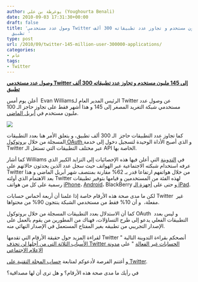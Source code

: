 ```yaml
---
author: يوغرطة بن علي (Youghourta Benali)
date: 2010-09-03 17:31:30+00:00
draft: false
title: 'وصول عدد مستخدمي Twitter إلى 145 مليون مستخدم و تجاوز عدد تطبيقاته 300 ألف
  تطبيق '
type: post
url: /2010/09/twitter-145-million-user-300000-applications/
categories:
- عام
tags:
- Twitter
---
```


**[وصول عدد مستخدمي Twitter إلى 145 مليون مستخدم و تجاوز عدد تطبيقاته 300 ألف تطبيق](https://www.it-scoop.com/2010/09/twitter-145-million-user-300000-applications)**




أعلن يوم أمس  Evan Williamsالرئيس المدير العام لـ Twitter عن وصول عدد مستخدمي شبكة التغريد المصغر إلى 145 و هذا أشهر فقط على تجاوز حاجز الـ 100 مليون مستخدم في [أبريل الماضي](https://www.it-scoop.com/2010/04/twitter-surpasses-100-million-user/).




[![](https://www.it-scoop.com/wp-content/uploads/2010/09/twitter.png)
](https://www.it-scoop.com/2010/09/twitter-145-million-user-300000-applications)


كما تجاوز عدد التطبيقات حاجز  الـ 300 ألف تطبيق، و يتعلق الأمر هنا بعدد التطبيقات المسجلة من خلال [بروتوكول OAuth ](https://www.it-scoop.com/2010/08/twitter-oauth-protocol/) و الذي أصبح الأداة الوحيدة لتسجيل دخول إلى خدمة Twitter عبر مختلف التطبيقات التي تستغل الـ API الخاصة بها.

كما أشار Williams في [التدوينة](http://blog.twitter.com/2010/09/evolving-ecosystem.html) التي أعلن فيها هذه الإحصائيات إلى التزايد الكبير الذي عرفه استخدام شبكته الاجتماعية عبر الهواتف حيث سجل عدد الذين يحدثون حالاتهم على Twitter من خلال هواتفهم ارتفاعا قدر بـ 62% مقارنة بمنتصف شهر أبريل الماضي و هذا بعد الاهتمام الذي أولته Twitter لهذه الفئة من المستخدمين و قيامها بتوفير تطبيقات رسمية على كل من هواتف [iPhone](https://www.it-scoop.com/2010/04/twitter-acquires-tweetie/)، [Android](https://www.it-scoop.com/2010/05/twitter-android-application/)، BlackBerry و حتى على [أجهزة الـ iPad](https://www.it-scoop.com/2010/09/twiiter-ipad/).

لكن ما مدى صحة هذه الأرقام خاصة إذا علمنا أن أربعة أخماس حسابات Twitter  غير مفعلة،  و أن 10% فقط من مستخدمي الشبكة ينتجون 90% من محتواها.

كما أن الاستدلال بعدد التطبيقات المسجلة من خلال بروتوكول OAuth  و ليس بعدد التطبيقات الفعلي يدعو إلى طرح التساؤلات، فهناك من المطورين من يقوم بالعمل على الإصدار التجريبي من تطبيقه بغير المفتاح المستعمل في الإصدار النهائي منه.

لقراءة المزيد حول حقيقة الأرقام التي تقدمها Twitter أنصحكم بقراءة التدوينة التالية " [الأسباب الثلاثة التي من أجلها لن تحذف Twitter الحسابات غير الفعالة](http://socialmedia4arab.com/2010/08/twitter-inactive-account/) " على [مدونة الإعلام الاجتماعي](http://socialmedia4arab.com/)

و أغتنم الفرصة لأدعوكم لمتابعة [حساب المجلة التقنية على Twitter](http://twitter.com/it_scoop_com).

في رأيك ما مدى صحة هذه الأرقام؟ و هل ترى أن لها مصداقية؟
